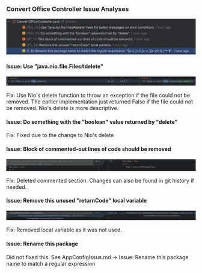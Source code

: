 ### Convert Office Controller Issue Analyses
![ConvertOfficeControllerIssues.PNG](images/ConvertOfficeControllerIssues.PNG)

#### Issue: Use "java.nio.file.Files#delete"
![ConvertOfficeControllerNioDelete.PNG](images/ConvertOfficeControllerNioDelete.PNG)

Fix: Use Nio's delete function to throw an exception if the file could not be removed. The earlier implementation
just returned False if the file could not be removed. Nio's delete is more descriptive.


#### Issue: Do something with the "boolean" value returned by "delete"
Fix: Fixed due to the change to Nio's delete


#### Issue: Block of commented-out lines of code should be removed
![ConvertOfficeControllerRemovedCommentedCode.PNG](images/ConvertOfficeControllerRemovedCommentedCode.PNG)

Fix: Deleted commented section. Changes can also be found in git history if needed.


#### Issue: Remove this unused "returnCode" local variable
![ConvertOfficeControllerRemovedUnusedLocalVariable.PNG](images/ConvertOfficeControllerRemovedUnusedLocalVariable.PNG)

Fix: Removed local variable as it was not used.


#### Issue: Rename this package
Did not fixed this. See AppConfigIssus.md -> Issue: Rename this package name to match a regular expression
